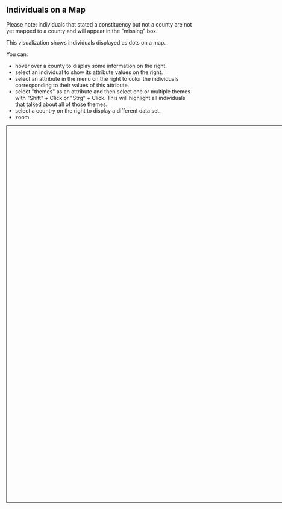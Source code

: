 ## Individuals on a Map

Please note: individuals that stated a constituency but not a county are not yet mapped to a county and will appear in the "missing" box.

This visualization shows individuals displayed as dots on a map.

You can: 
- hover over a county to display some information on the right.
- select an individual to show its attribute values on the right. 
- select an attribute in the menu on the right to color the individuals corresponding to their values of this attribute.
- select "themes" as an attribute and then select one or multiple themes with "Shift" + Click or "Strg" + Click. This will highlight all individuals that talked about all of those themes.
- select a country on the right to display a different data set.
- zoom.
  
<script>
  // start every markdown file with scripts, via a call to setup...
  import setup from "../../setup.js"
  setup(this)
</script>

<div id="world">
  <div id="menu">
    Data set: <select id="data-select"></select>
    <button id="data-apply-button">Apply</button><br>
    Color: <select id="color-select"></select>
    <select id="theme-select" multiple ></select>
    <button id="apply-button">Apply</button>
  </div>
  <div id="window">
    <canvas id="drawing-canvas" width="5000" height="5000"></canvas>
  </div>
  <div id="tooltip">
    <div id="district-tooltip-div" class="tooltip-div"></div>
    <div id="individual-tooltip-div" class="tooltip-div"></div>
  </div>
  <canvas id="unique-polygon-canvas" class="invisible-canvas" width="5000" height="5000"></canvas>
  <canvas id="unique-individual-canvas" class="invisible-canvas" width="5000" height="5000"></canvas>
</div>

<style>
#world {
  width: 1400px;
  height: 1000px;
}

#window {
  width: 1000px;
  height: 1000px;
  overflow: hidden;
  border-style: solid;
  border-width: thin;
  float: left;
}

#menu {
  width: 360px;
  height: 480px;
  float: right;
  border-style: solid;
  border-width: thin;
  padding: 10px;
}

#tooltip {
  width: 360px;
  height: 480px;
  float: right;
  border-style: solid;
  border-width: thin;
  padding: 10px;
}

.invisible-canvas{
  visibility: hidden;
}

.tooltip-div {
  padding: 5px;	
  border: 10px;		
  border-radius: 8px;
}

#district-tooltip-div {						
  background: lightsteelblue;	
}

#individual-tooltip-div {	
  background: lightgreen;					
}

#theme-select {
  display: none;
}
</style>

<script>
import { KenyaMap, SomaliaMap } from "./map-modules/map.js"

const WIDTH = 5000
const HEIGHT = 5000

var dataSelect = lively.query(this, "#data-select")
var dataApplyButton = lively.query(this, "#data-apply-button")
var dataOptions = ["Kenya", "Somalia"]
var currentMap

dataOptions.forEach((option) => {
  dataSelect.options[dataSelect.options.length] = new Option(option)
})

dataApplyButton.addEventListener("click", () => {
  let selectedOption = dataSelect.options[dataSelect.selectedIndex].value
  currentMap.clear()
  if (selectedOption === "Somalia") {
    currentMap = new SomaliaMap(this, WIDTH, HEIGHT)
  } else if (selectedOption === "Kenya") {
    currentMap = new KenyaMap(this, WIDTH, HEIGHT)
  }
  currentMap.load()
})

currentMap = new KenyaMap(this, WIDTH, HEIGHT)
currentMap.load()

</script>
